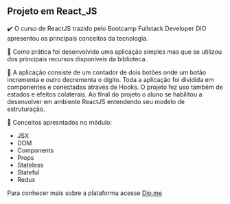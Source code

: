## Projeto em React_JS

✔️ O curso de ReactJS trazido pelo Bootcamp Fullstack Developer DIO apresentou os principais conceitos da tecnologia.

📌 Como prática foi desenvolvido uma aplicação simples mas que se utilizou dos principais recursos 
disponíveis da biblioteca.

📌 A aplicação consiste de um contador de dois botões onde um botão incrementa e outro decrementa o dígito. 
Toda a aplicação foi dividida em componentes e conectadas através de Hooks. O projeto fez uso também de estados 
e efeitos colaterais. Ao final do projeto o aluno se habilitou a desenvolver em ambiente ReactJS entendendo seu 
modelo de estruturação.

📝 Conceitos apresntados no módulo:
- JSX
- DOM
- Components
- Props
- Stateless
- Stateful
- Redux

Para conhecer mais sobre a plataforma acesse [Dio.me](https://web.dio.me/home) 